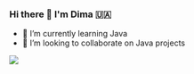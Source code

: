 ### Hi there 👋 I'm Dima 🇺🇦 
- 🌱 I’m currently learning Java 
- 💞️ I’m looking to collaborate on Java projects 


<a href="https://t.me/dmk_t"><img src="https://img.shields.io/badge/Telegram-2CA5E0?style=for-the-badge&logo=telegram&logoColor=white"></a>






    
      
